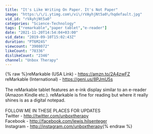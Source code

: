 ```yaml
---
title: "It's Like Writing On Paper. It's Not Paper"
image: "https:\/\/i.ytimg.com\/vi\/rVAyhjNt5a0\/hqdefault.jpg"
vid_id: "rVAyhjNt5a0"
categories: "Science-Technology"
tags: ["remarkable","paper tablet","e-reader"]
date: "2021-11-20T14:54:04+03:00"
vid_date: "2019-09-10T15:02:43Z"
duration: "PT6M24S"
viewcount: "3908072"
likeCount: "78336"
dislikeCount: "2346"
channel: "Unbox Therapy"
---
```

{% raw %}reMarkable (USA Link) - <a rel="nofollow" target="blank" href="https://amzn.to/2A4zwFZ">https://amzn.to/2A4zwFZ</a><br />reMarkable (International) - <a rel="nofollow" target="blank" href="https://geni.us/8PJmU5s">https://geni.us/8PJmU5s</a><br /><br />The reMarkable tablet features an e-ink display similar to an e-reader (Amazon Kindle etc.). reMarkable is fine for reading but where it really shines is as a digital notepad.<br /><br />FOLLOW ME IN THESE PLACES FOR UPDATES<br />Twitter - <a rel="nofollow" target="blank" href="http://twitter.com/unboxtherapy">http://twitter.com/unboxtherapy</a><br />Facebook - <a rel="nofollow" target="blank" href="http://facebook.com/lewis.hilsenteger">http://facebook.com/lewis.hilsenteger</a><br />Instagram - <a rel="nofollow" target="blank" href="http://instagram.com/unboxtherapy">http://instagram.com/unboxtherapy</a>{% endraw %}

